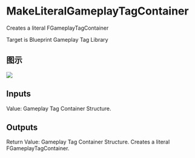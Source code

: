 # MakeLiteralGameplayTagContainer

Creates a literal FGameplayTagContainer

Target is Blueprint Gameplay Tag Library

## 图示

![]($-20221218-19094697.png)

## Inputs

Value: Gameplay Tag Container Structure.  

## Outputs

Return Value: Gameplay Tag Container Structure. Creates a literal FGameplayTagContainer.


